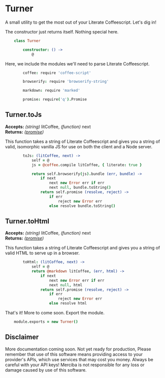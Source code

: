 Turner
========

A small utility to get the most out of your Literate Coffeescript. Let's dig in!

The constructor just returns itself. Nothing special here.

```CoffeeScript
	class Turner

		constructor: () ->
			@
```

Here, we include the modules we'll need to parse Literate Coffeescript.			

```CoffeeScript			
		coffee: require 'coffee-script'

		browserify: require 'browserify-string'

		markdown: require 'marked'

		promise: require('q').Promise
```

Turner.toJs
-----------

**Accepts:** *(string)* litCoffee, *(function)* next  
**Returns:** *([promise](http://strongloop.com/strongblog/promises-in-node-js-with-q-an-alternative-to-callbacks/))*  

This function takes a string of Literate Coffeescript and gives you a string of valid, isomorphic vanilla JS for use on both the client and a Node server.

```CoffeeScript
		toJs: (litCoffee, next) ->
			self = @
			js = @coffee.compile litCoffee, { literate: true }

			return self.browserify(js).bundle (err, bundle) ->
				if next
					next new Error err if err
					next null, bundle.toString()
				return self.promise (resolve, reject) ->
					if err
						reject new Error err
					else resolve bundle.toString()
```

Turner.toHtml
-----------

**Accepts:** *(string)* litCoffee, *(function)* next  
**Returns:** *([promise](http://strongloop.com/strongblog/promises-in-node-js-with-q-an-alternative-to-callbacks/))*  

This function takes a string of Literate Coffeescript and gives you a string of valid HTML to serve up in a browser. 

```CoffeeScript
		toHtml: (litCoffee, next) ->
			self = @
			return @markdown litCoffee, (err, html) ->
				if next
					next new Error err if err
					next null, html
				return self.promise (resolve, reject) ->
					if err
						reject new Error err
					else resolve html
```

That's it! More to come soon. Export the module.

```CoffeeScript
	module.exports = new Turner()
```

Disclaimer
----------
More documentation coming soon. Not yet ready for production, Please remember that use of this software means providing access to your provider's APIs, which use services that may cost you money. Always be careful with your API keys! Merciba is not responsible for any loss or damage caused by use of this software.  
